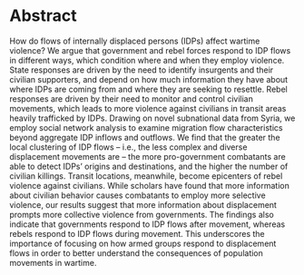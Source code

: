 # Abstract

How do flows of internally displaced persons (IDPs) affect wartime violence? We argue that government and rebel forces respond to IDP flows in different ways, which condition where and when they employ violence. State responses are driven by the need to identify insurgents and their civilian supporters, and depend on how much information they have about where IDPs are coming from and where they are seeking to resettle. Rebel responses are driven by their need to monitor and control civilian movements, which leads to more violence against civilians in transit areas heavily trafficked by IDPs. Drawing on novel subnational data from Syria, we employ social network analysis to examine migration flow characteristics beyond aggregate IDP inflows and outflows. We find that the greater the local clustering of IDP flows – i.e., the less complex and diverse displacement movements are – the more pro-government combatants are able to detect IDPs’ origins and destinations, and the higher the number of civilian killings. Transit locations, meanwhile, become epicenters of rebel violence against civilians. While scholars have found that more information about civilian behavior causes combatants to employ more selective violence, our results suggest that more information about displacement prompts more collective violence from governments. The findings also indicate that governments respond to IDP flows after movement, whereas rebels respond to IDP flows during movement. This underscores the importance of focusing on how armed groups respond to displacement flows in order to better understand the consequences of population movements in wartime.
